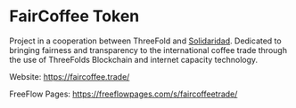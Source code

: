 # FairCoffee Token

Project in a cooperation between ThreeFold and [Solidaridad](https://solidaridad.nl). 
Dedicated to bringing fairness and transparency to the international coffee trade through the use of ThreeFolds Blockchain and internet capacity technology. 

Website: https://faircoffee.trade/	

FreeFlow Pages: https://freeflowpages.com/s/faircoffeetrade/ 